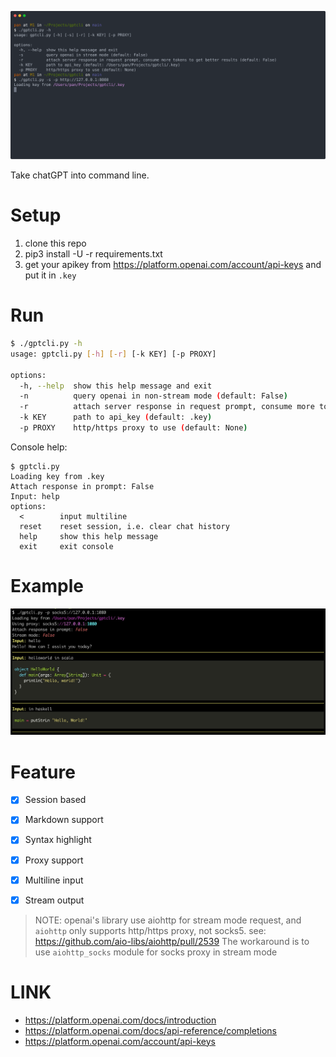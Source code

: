 [![stream](./stream.svg)][vid]

Take chatGPT into command line.

# Setup

1. clone this repo
2. pip3 install -U -r requirements.txt
3. get your apikey from <https://platform.openai.com/account/api-keys> and put it in `.key`

# Run

```sh
$ ./gptcli.py -h
usage: gptcli.py [-h] [-r] [-k KEY] [-p PROXY]

options:
  -h, --help  show this help message and exit
  -n          query openai in non-stream mode (default: False)
  -r          attach server response in request prompt, consume more tokens to get better results (default: False)
  -k KEY      path to api_key (default: .key)
  -p PROXY    http/https proxy to use (default: None)
```

Console help:

```
$ gptcli.py 
Loading key from .key
Attach response in prompt: False
Input: help
options:
  <        input multiline
  reset    reset session, i.e. clear chat history
  help     show this help message
  exit     exit console
```

# Example

![demo](./demo.jpg)

# Feature

- [x] Session based
- [x] Markdown support
- [x] Syntax highlight
- [x] Proxy support
- [x] Multiline input
- [x] Stream output


> NOTE: openai's library use aiohttp for stream mode request, and `aiohttp` only supports http/https proxy, not socks5.
> see: https://github.com/aio-libs/aiohttp/pull/2539
> The workaround is to use `aiohttp_socks` module for socks proxy in stream mode


# LINK

- https://platform.openai.com/docs/introduction
- https://platform.openai.com/docs/api-reference/completions
- https://platform.openai.com/account/api-keys

[vid]: https://asciinema.org/a/564585
